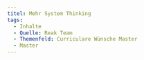 ```yaml
---
titel: Mehr System Thinking
tags:
  - Inhalte
  - Quelle: Reak Team
  - Themenfeld: Curriculare Wünsche Master
  - Master
---
```

